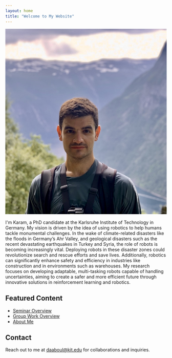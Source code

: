 ```yaml
---
layout: home
title: "Welcome to My Website"
---
```


<div class="intro-section">
    <div class="profile-pic">
        <img src="/assets/IMG_1.JPEG" alt="Karam at work">
    </div>
    <div class="profile-text">
        <p>I'm Karam, a PhD candidate at the Karlsruhe Institute of Technology in Germany. My vision is driven by the idea of using robotics to help humans tackle monumental challenges. In the wake of climate-related disasters like the floods in Germany’s Ahr Valley, and geological disasters such as the recent devastating earthquakes in Turkey and Syria, the role of robots is becoming increasingly vital. Deploying robots in these disaster zones could revolutionize search and rescue efforts and save lives. Additionally, robotics can significantly enhance safety and efficiency in industries like construction and in environments such as warehouses. My research focuses on developing adaptable, multi-tasking robots capable of handling uncertainties, aiming to create a safer and more efficient future through innovative solutions in reinforcement learning and robotics.</p>
    </div>
</div>


## Featured Content
- [Seminar Overview](/posts/2024-06-01-seminar)
- [Group Work Overview](/posts/2024-06-01-praktikum)
- [About Me](/about)

## Contact
Reach out to me at [daaboul@kit.edu](mailto:daaboul@kit.edu) for collaborations and inquiries.
